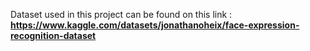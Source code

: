 Dataset used in this project can be found on this link : **https://www.kaggle.com/datasets/jonathanoheix/face-expression-recognition-dataset**
